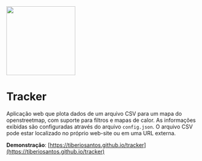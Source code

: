 <img width="180" src="https://github.com/tiberiosantos/tracker/raw/master/static/img/favicon.png" />

# Tracker

Aplicação web que plota dados de um arquivo CSV para um mapa do openstreetmap, com suporte para  filtros e mapas de calor. As informações exibidas são configuradas através do arquivo `config.json`. O arquivo CSV pode estar localizado no próprio web-site ou em uma URL externa.

**Demonstração**: [https://tiberiosantos.github.io/tracker](https://tiberiosantos.github.io/tracker)